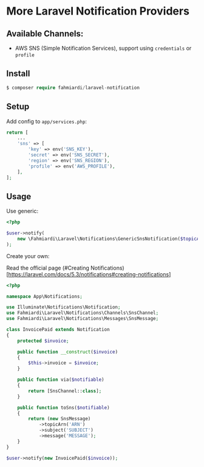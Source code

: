 # More Laravel Notification Providers

## Available Channels:

- AWS SNS (Simple Notification Services), support using `credentials` or `profile`

## Install

```php
$ composer require fahmiardi/laravel-notification
```

## Setup

Add config to `app/services.php`:

```php
return [
    ...
    'sns' => [
        'key' => env('SNS_KEY'),
        'secret' => env('SNS_SECRET'),
        'region' => env('SNS_REGION'),
        'profile' => env('AWS_PROFILE'),
    ],
];
```

## Usage

Use generic:

```php
<?php

$user->notify(
    new \Fahmiardi\Laravel\Notifications\GenericSnsNotification($topicArn, $subject, $message)
);
```

Create your own:

Read the official page (#Creating Notifications)[https://laravel.com/docs/5.3/notifications#creating-notifications]

```php
<?php

namespace App\Notifications;

use Illuminate\Notifications\Notification;
use Fahmiardi\Laravel\Notifications\Channels\SnsChannel;
use Fahmiardi\Laravel\Notifications\Messages\SnsMessage;

class InvoicePaid extends Notification
{
    protected $invoice;

    public function __construct($invoice)
    {
        $this->invoice = $invoice;
    }

    public function via($notifiable)
    {
        return [SnsChannel::class];
    }

    public function toSns($notifiable)
    {
        return (new SnsMessage)
            ->topicArn('ARN')
            ->subject('SUBJECT')
            ->message('MESSAGE');
    }
}

$user->notify(new InvoicePaid($invoice));
```